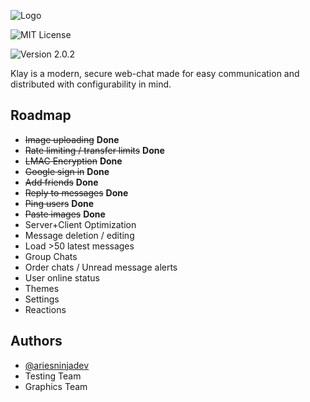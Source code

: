 
![Logo](https://i.ibb.co/6wXG197/ADKq-Nb-PAYVSXLEWj-H-6-Kx-LJty-Ai-JO1u-XH1-Gn-W-EHWc-r-Jks-Qfp-CN4th-Aldlm-Hx4r-HHCEgz2ux-Ga-Hh-XGYv.png)

![MIT License](https://img.shields.io/badge/License-MIT-green.svg) 

![Version 2.0.2](https://img.shields.io/badge/Version-2.0.2-blue)

Klay is a modern, secure web-chat made for easy communication and distributed with configurability in mind.


## Roadmap

- ~~Image uploading~~ **Done**
- ~~Rate limiting / transfer limits~~ **Done**
- ~~LMAC Encryption~~ **Done**
- ~~Google sign in~~ **Done**
- ~~Add friends~~ **Done**
- ~~Reply to messages~~ **Done**
- ~~Ping users~~ **Done**
- ~~Paste images~~ **Done**
- Server+Client Optimization
- Message deletion / editing
- Load >50 latest messages
- Group Chats
- Order chats / Unread message alerts
- User online status
- Themes
- Settings
- Reactions


## Authors

- [@ariesninjadev](https://www.github.com/ariesninjadev)
- Testing Team
- Graphics Team

